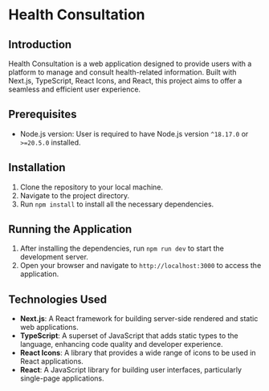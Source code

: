 # Health Consultation

## Introduction

Health Consultation is a web application designed to provide users with a platform to manage and consult health-related information. Built with Next.js, TypeScript, React Icons, and React, this project aims to offer a seamless and efficient user experience.

## Prerequisites

- Node.js version: User is required to have Node.js version `^18.17.0` or `>=20.5.0` installed.

## Installation

1. Clone the repository to your local machine.
2. Navigate to the project directory.
3. Run `npm install` to install all the necessary dependencies.

## Running the Application

1. After installing the dependencies, run `npm run dev` to start the development server.
2. Open your browser and navigate to `http://localhost:3000` to access the application.

## Technologies Used

- **Next.js**: A React framework for building server-side rendered and static web applications.
- **TypeScript**: A superset of JavaScript that adds static types to the language, enhancing code quality and developer experience.
- **React Icons**: A library that provides a wide range of icons to be used in React applications.
- **React**: A JavaScript library for building user interfaces, particularly single-page applications.
